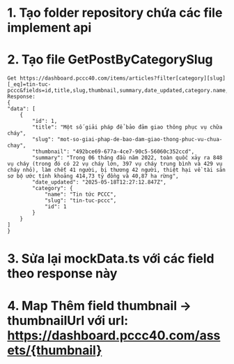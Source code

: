 # 1. Tạo folder repository chứa các file implement api
# 2. Tạo file GetPostByCategorySlug
    Get https://dashboard.pccc40.com/items/articles?filter[category][slug][_eq]=tin-tuc-pccc&fields=id,title,slug,thumbnail,summary,date_updated,category.name,category.slug,category.id
    Response:
    {
    "data": [
        {
            "id": 1,
            "title": "Một số giải pháp để bảo đảm giao thông phục vụ chữa cháy",
            "slug": "mot-so-giai-phap-de-bao-dam-giao-thong-phuc-vu-chua-chay",
            "thumbnail": "492bce69-677a-4ce7-90c5-56060c352ccd",
            "summary": "Trong 06 tháng đầu năm 2022, toàn quốc xảy ra 848 vụ cháy (trong đó có 22 vụ cháy lớn, 397 vụ cháy trung bình và 429 vụ cháy nhỏ), làm chết 41 người, bị thương 42 người, thiệt hại về tài sản sơ bộ ước tính khoảng 414,73 tỷ đồng và 40,87 ha rừng",
            "date_updated": "2025-05-18T12:27:12.847Z",
            "category": {
                "name": "Tin tức PCCC",
                "slug": "tin-tuc-pccc",
                "id": 1
            }
        }
    ]
    }
# 3. Sửa lại mockData.ts với các field theo response này
# 4. Map Thêm field thumbnail -> thumbnailUrl với url: https://dashboard.pccc40.com/assets/{thumbnail}